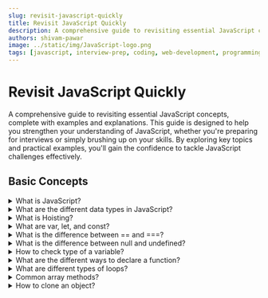 ```yaml
---
slug: revisit-javascript-quickly
title: Revisit JavaScript Quickly
description: A comprehensive guide to revisiting essential JavaScript concepts, complete with examples and explanations.
authors: shivam-pawar
image: ../static/img/JavaScript-logo.png
tags: [javascript, interview-prep, coding, web-development, programming-basics, es6, data-structures]
---
```


# Revisit JavaScript Quickly

A comprehensive guide to revisiting essential JavaScript concepts, complete with examples and explanations. This guide is designed to help you strengthen your understanding of JavaScript, whether you're preparing for interviews or simply brushing up on your skills. By exploring key topics and practical examples, you'll gain the confidence to tackle JavaScript challenges effectively.

<!--truncate-->

## Basic Concepts
<details>
  <summary>What is JavaScript?</summary>

  JavaScript is a **lightweight**, **interpreted** scripting language primarily used for creating **interactive web pages**.

  It is **single-threaded** with asynchronous capabilities using callbacks, promises, and **async/await**.
</details>

<details>
  <summary>What are the different data types in JavaScript?</summary>

  <ul>
    <li>Primitive types: <code>String</code>, <code>Number</code>, <code>Boolean</code>, <code>Null</code>, <code>Undefined</code>, <code>Symbol</code>, <code>BigInt</code>.</li>
    <li>Non-primitive: <code>Object</code> (including Arrays and Functions).</li>
  </ul>
</details>

<details>
  <summary>What is Hoisting?</summary>

  Hoisting is a JavaScript mechanism where variables and functions are moved to the top of their containing scope (either function or global scope) during the compilation phase, before the code is executed.

  This means you can use certain variables and functions before they are actually declared in the code.

  **Function Hoisting**  

  Function declarations are hoisted with their full definition, so they can be called before they're written in the code. 

  ```javascript
  sayHello(); // Output: Hello!

  function sayHello() {
    console.log("Hello!");
  }
  ```

  **Variable Hoisting - `var`**  

  `var` declarations are hoisted, but only the declaration, not the initialization. Its value remains `undefined` until the assignment is reached.
  ```javascript
  console.log(x); // Output: undefined
  var x = 10;
  ```

  **Variable Hoisting - `let` or `const`**  

  `let` and `const` are also hoisted, but they are in the **Temporal Dead Zone (TDZ)** from the start of the block until the declaration is encountered, so accessing them before that throws an error (`ReferenceError`).
  ```javascript
  console.log(y); // ❌ ReferenceError: Cannot access 'y' before initialization.
  let y = 20;
  ```
</details>

<details>
  <summary>What are var, let, and const?</summary>

  These are the three ways to declare variables in JavaScript:

  **`var`**  
  Function-scoped.  
  Can be re-declared and updated.  
  Hoisted but initialized with `undefined`.  
  Not recommended due to potential scoping issues.  

  ```javascript
  var x = 10;
  console.log(x); // Output: 10
  ```

  **`let`**   
  Block-scoped.  
  Cannot be re-declared in the same scope but can be updated.  
  Hoisted but in the Temporal Dead Zone (TDZ) until declared.

  ```javascript
  let y = 20;
  y = 30; // Allowed
  console.log(y); // Output: 30
  ```

  **`const`**  
    Block-scoped.  
    Cannot be re-declared or updated (immutable reference).  
    Hoisted but in the Temporal Dead Zone (TDZ) until declared.

  ```javascript
  const z = 40;
  // z = 50; // ❌ TypeError: Assignment to constant variable.
  console.log(z); // Output: 40
  ```

  **Key Differences**  
    Use `let` for variables that will change.  
    Use `const` for variables that won't change.  
    Avoid `var` unless necessary for legacy code.  
</details>

<details>
  <summary>What is the difference between == and ===?</summary>
  
  **`==` (Equality Operator)**  
  Compares two values for equality after converting both values to a common type (`type coercion`).  
  ```javascript
  console.log(5 == "5"); // Output: true
  console.log(null == undefined); // Output: true
  ```

  **`===` (Strict Equality Operator)**  
  Compares two values for equality without performing `type coercion`.  
  Both the value and the type must be the same.  
  ```javascript
  console.log(5 === "5"); // Output: false
  console.log(null === undefined); // Output: false
  ```

  **Key Difference**  
  Use `===` to avoid unexpected results caused by type coercion.  
  Prefer `===` over `==` for stricter and more predictable comparisons.
</details>

<details>
  <summary>What is the difference between null and undefined?</summary>

  **`null`**  
  Represents the intentional absence of any object value.  
  It is an assignment value that can be explicitly set to indicate "no value."  
  ```javascript
  let a = null;
  console.log(a); // Output: null
  ```

  **`undefined`**  
  Represents a variable that has been declared but not yet assigned a value.  
  It is the default value for uninitialized variables.  
  ```javascript
  let b;
  console.log(b); // Output: undefined
  ```

  **Key Differences**    
  `null` is an object, while `undefined` is a type.  
  `null` must be explicitly assigned, whereas `undefined` is the default state of uninitialized variables.    
  Use `null` when you want to explicitly indicate "no value."    
  Avoid assigning `undefined` manually; let JavaScript handle it.

  **Comparison**  
  ```javascript
  console.log(null == undefined); // Output: true (loose equality)
  console.log(null === undefined); // Output: false (strict equality)
  ```
</details>

<details>
<summary>How to check type of a variable?</summary>

You can check the type of a variable in JavaScript using the `typeof` operator. It returns a string indicating the type of the operand.

**Examples**  
```javascript
console.log(typeof "Hello"); // Output: "string"
console.log(typeof 42); // Output: "number"
console.log(typeof true); // Output: "boolean"
console.log(typeof undefined); // Output: "undefined"
console.log(typeof null); // Output: "object" 
console.log(typeof {}); // Output: "object"
console.log(typeof []); // Output: "object" // Arrays are also objects
console.log(typeof function() {}); // Output: "function"
```

**Special Cases**    
  `null` is considered an object due to a bug in the initial implementation of JavaScript. Use `x === null` to check for `null` explicitly.  
  To differentiate between arrays and objects, use `Array.isArray()`:
  ```javascript
  console.log(Array.isArray([])); // Output: true
  console.log(Array.isArray({})); // Output: false
  ```

**Best Practices**  
Use `typeof` for primitive types.  
Use `Array.isArray()` to check for arrays.  
Use `instanceof` to check for specific object types:
```javascript
console.log([] instanceof Array); // Output: true
console.log({} instanceof Object); // Output: true
```
</details>

<details>
  <summary>What are the different ways to declare a function?</summary>

  JavaScript provides several ways to declare functions:

  **1. Function Declaration**  
  A named function that can be called before its declaration due to hoisting.
  ```javascript
  function greet() {
    console.log("Hello!");
  }
  greet(); // Output: Hello!
  ```

  **2. Function Expression**  
  A function assigned to a variable. It is not hoisted, so it cannot be called before its definition.
  ```javascript
  const greet = function() {
    console.log("Hello!");
  };
  greet(); // Output: Hello!
  ```

  **3. Arrow Function**  
  A concise syntax introduced in ES6. It does not have its own `this` or `arguments`.
  ```javascript
  const greet = () => {
    console.log("Hello!");
  };
  greet(); // Output: Hello!
  ```

  **4. Immediately Invoked Function Expression (IIFE)**  
  A function that is executed immediately after its definition.
  ```javascript
  (function() {
    console.log("Hello!");
  })(); // Output: Hello!
  ```

  **5. Constructor Function**  
  A function used to create objects. It is invoked using the `new` keyword.
  ```javascript
  function Person(name) {
    this.name = name;
  }
  const person = new Person("John");
  console.log(person.name); // Output: John
  ```

  **6. Generator Function**  
  A function that can pause and resume its execution using the `yield` keyword.
  ```javascript
  function* generator() {
    yield 1;
    yield 2;
    yield 3;
  }
  const gen = generator();
  console.log(gen.next().value); // Output: 1
  ```

  **Key Differences**  
  - Use function declarations for reusable named functions.  
  - Use function expressions or arrow functions for inline or callback functions.  
  - Use IIFE for code that needs to run immediately.  
  - Use constructor functions or classes for object creation.  
  - Use generator functions for managing asynchronous or iterative processes.  

</details>
<details>
  <summary>What are different types of loops?</summary>

  JavaScript provides several types of loops to iterate over data or execute a block of code multiple times:

  **1. `for` Loop**  
  Used when the number of iterations is known beforehand.
  ```javascript
  for (let i = 0; i < 5; i++) {
    console.log(i); // Output: 0, 1, 2, 3, 4
  }
  ```

  **2. `while` Loop**  
  Executes as long as the condition is `true`. Use when the number of iterations is not known.
  ```javascript
  let i = 0;
  while (i < 5) {
    console.log(i); // Output: 0, 1, 2, 3, 4
    i++;
  }
  ```

  **3. `do...while` Loop**  
  Executes the block at least once before checking the condition.
  ```javascript
  let i = 0;
  do {
    console.log(i); // Output: 0, 1, 2, 3, 4
    i++;
  } while (i < 5);
  ```

  **4. `for...in` Loop**  
  Iterates over the enumerable properties of an object.
  ```javascript
  const obj = { a: 1, b: 2, c: 3 };
  for (let key in obj) {
    console.log(key, obj[key]); // Output: a 1, b 2, c 3
  }
  ```

  **5. `for...of` Loop**  
  Iterates over iterable objects like arrays, strings, or sets.
  ```javascript
  const arr = [10, 20, 30];
  for (let value of arr) {
    console.log(value); // Output: 10, 20, 30
  }
  ```

  **6. `break` and `continue` Statements**  
  - `break`: Exits the loop immediately.
  - `continue`: Skips the current iteration and moves to the next one.
  ```javascript
  for (let i = 0; i < 5; i++) {
    if (i === 3) break; // Stops the loop when i is 3
    console.log(i); // Output: 0, 1, 2
  }

  for (let i = 0; i < 5; i++) {
    if (i === 3) continue; // Skips the iteration when i is 3
    console.log(i); // Output: 0, 1, 2, 4
  }
  ```

  **Key Differences**  
  - Use `for` when the number of iterations is known.  
  - Use `while` or `do...while` when the number of iterations is unknown.  
  - Use `for...in` for objects and `for...of` for arrays or other iterables.

</details>

<details>
  <summary>Common array methods?</summary>

  JavaScript provides a variety of methods to work with arrays. Here are some commonly used ones:

  **1. `push()`**  
  Adds one or more elements to the end of an array and returns the new length of the array.  
  ```javascript
  const arr = [1, 2, 3];
  arr.push(4);
  console.log(arr); // Output: [1, 2, 3, 4]
  ```

  **2. `pop()`**  
  Removes the last element from an array and returns it.  
  ```javascript
  const arr = [1, 2, 3];
  const last = arr.pop();
  console.log(last); // Output: 3
  console.log(arr); // Output: [1, 2]
  ```

  **3. `shift()`**  
  Removes the first element from an array and returns it.  
  ```javascript
  const arr = [1, 2, 3];
  const first = arr.shift();
  console.log(first); // Output: 1
  console.log(arr); // Output: [2, 3]
  ```

  **4. `unshift()`**  
  Adds one or more elements to the beginning of an array and returns the new length of the array.  
  ```javascript
  const arr = [2, 3];
  arr.unshift(1);
  console.log(arr); // Output: [1, 2, 3]
  ```

  **5. `slice()`**  
  Returns a shallow copy of a portion of an array into a new array.  
  ```javascript
  const arr = [1, 2, 3, 4];
  const sliced = arr.slice(1, 3);
  console.log(sliced); // Output: [2, 3]
  ```

  **6. `splice()`**  
  Adds, removes, or replaces elements in an array.  

  **Syntax**  
  ```javascript
  array.splice(start, deleteCount, item1, item2, ...);
  ```  

  - `start`: Index at which to start changing the array.  
  - `deleteCount`: Number of elements to remove.  
  - `item1, item2, ...`: Elements to add (optional).
    

  **Example**  
  ```javascript
  const arr = [1, 2, 3, 4];
  arr.splice(1, 2, "a", "b");
  console.log(arr); // Output: [1, "a", "b", 4]
  ```
  In this example, 2 elements starting from index 1 are removed, and "a" and "b" are added in their place.  
  
  **7. `concat()`**  
  Merges two or more arrays into a new array.  
  ```javascript
  const arr1 = [1, 2];
  const arr2 = [3, 4];
  const merged = arr1.concat(arr2);
  console.log(merged); // Output: [1, 2, 3, 4]
  ```

  **8. `indexOf()`**  
  Returns the first index of a specified element, or `-1` if not found.  
  ```javascript
  const arr = [1, 2, 3];
  console.log(arr.indexOf(2)); // Output: 1
  ```

  **9. `includes()`**  
  Checks if an array contains a specified element.  
  ```javascript
  const arr = [1, 2, 3];
  console.log(arr.includes(2)); // Output: true
  ```

  **10. `forEach()`**  
  Executes a provided function once for each array element.  
  ```javascript
  const arr = [1, 2, 3];
  arr.forEach((num) => console.log(num)); // Output: 1, 2, 3
  ```

  **11. `map()`**  
  Creates a new array by applying a function to each element.  
  ```javascript
  const arr = [1, 2, 3];
  const doubled = arr.map((num) => num * 2);
  console.log(doubled); // Output: [2, 4, 6]
  ```

  **12. `filter()`**  
  Creates a new array with elements that pass a test.  
  ```javascript
  const arr = [1, 2, 3, 4];
  const even = arr.filter((num) => num % 2 === 0);
  console.log(even); // Output: [2, 4]
  ```

  **13. `reduce()`**  
  Reduces an array to a single value by applying a function.  
  ```javascript
  const arr = [1, 2, 3, 4];
  const sum = arr.reduce((acc, num) => acc + num, 0);
  console.log(sum); // Output: 10
  ```

  **14. `find()`**  
  Returns the first element that satisfies a condition.  
  ```javascript
  const arr = [1, 2, 3, 4];
  const found = arr.find((num) => num > 2);
  console.log(found); // Output: 3
  ```

  **15. `findIndex()`**  
  Returns the index of the first element that satisfies a condition.  
  ```javascript
  const arr = [1, 2, 3, 4];
  const index = arr.findIndex((num) => num > 2);
  console.log(index); // Output: 2
  ```

  **16. `sort()`**  
  Sorts the elements of an array in place.  
  ```javascript
  const arr = [3, 1, 4, 2];
  arr.sort();
  console.log(arr); // Output: [1, 2, 3, 4]
  ```

  **17. `reverse()`**  
  Reverses the order of elements in an array.  
  ```javascript
  const arr = [1, 2, 3];
  arr.reverse();
  console.log(arr); // Output: [3, 2, 1]
  ```

  **18. `join()`**  
  Joins all elements of an array into a string.  
  ```javascript
  const arr = [1, 2, 3];
  const str = arr.join("-");
  console.log(str); // Output: "1-2-3"
  ```

  **19. `split()`**  
  Although not an array method, `split()` is often used with strings to create arrays.  
  ```javascript
  const str = "1,2,3";
  const arr = str.split(",");
  console.log(arr); // Output: ["1", "2", "3"]
  ```

  **Key Differences**  
  - Use `map()`, `filter()`, and `reduce()` for functional programming.    
  - Use `push()` and `pop()` for stack-like behavior.    
  - Use `sort()` and `reverse()` for ordering elements.
    
</details>

<details>
<summary>How to clone an object?</summary>

Cloning an object in JavaScript can be done in several ways, depending on the depth of the clone required (shallow or deep).

### 1. **Shallow Clone**
A shallow clone creates a new object, but nested objects or arrays are still referenced.

**Using `Object.assign()`**
```javascript
const obj = { a: 1, b: { c: 2 } };
const shallowClone = Object.assign({}, obj);
console.log(shallowClone); // Output: { a: 1, b: { c: 2 } }
```

**Using Spread Operator (`...`)**
```javascript
const obj = { a: 1, b: { c: 2 } };
const shallowClone = { ...obj };
console.log(shallowClone); // Output: { a: 1, b: { c: 2 } }
```

### 2. **Deep Clone**
A deep clone creates a completely independent copy, including nested objects or arrays.

**Using `JSON.parse()` and `JSON.stringify()`**
```javascript
const obj = { a: 1, b: { c: 2 } };
const deepClone = JSON.parse(JSON.stringify(obj));
console.log(deepClone); // Output: { a: 1, b: { c: 2 } }
```
*Limitations*: This method does not handle functions, `undefined`, `Symbol`, or circular references.

**Using a Library (e.g., Lodash)**
```javascript
const _ = require('lodash');
const obj = { a: 1, b: { c: 2 } };
const deepClone = _.cloneDeep(obj);
console.log(deepClone); // Output: { a: 1, b: { c: 2 } }
```

**Using Recursive Function**
```javascript
function deepClone(obj) {
  if (obj === null || typeof obj !== "object") return obj;
  const clone = Array.isArray(obj) ? [] : {};
  for (const key in obj) {
    if (obj.hasOwnProperty(key)) {
      clone[key] = deepClone(obj[key]);
    }
  }
  return clone;
}

const obj = { a: 1, b: { c: 2 } };
const deepClone = deepClone(obj);
console.log(deepClone); // Output: { a: 1, b: { c: 2 } }
```

### Key Differences
- Use shallow cloning (`Object.assign` or spread operator) for simple objects without nested structures.
- Use deep cloning (`JSON.parse`, libraries, or custom functions) for complex objects with nested structures.

</details>
